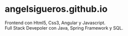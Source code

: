 # angelsigueros.github.io
Frontend con Html5, Css3, Angular y Javascript.  
Full Stack Devepoler con Java, Spring Framework y SQL.
